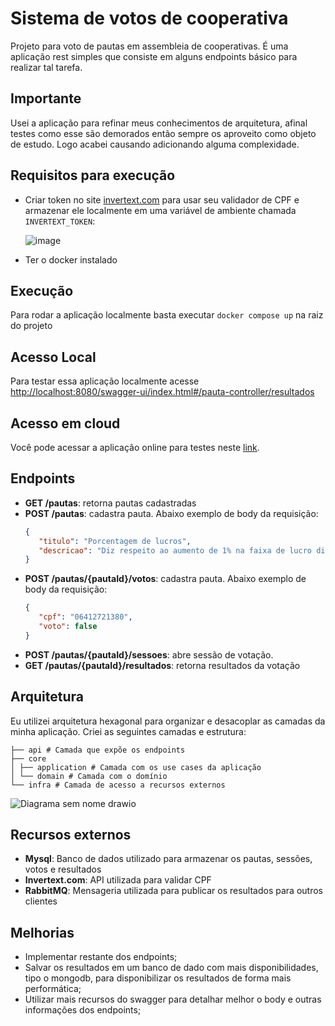 # Sistema de votos de cooperativa

Projeto para voto de pautas em assembleia de cooperativas. É uma aplicação rest simples que consiste em alguns endpoints
básico para realizar tal tarefa.

## Importante

Usei a aplicação para refinar meus conhecimentos de arquitetura, afinal testes como esse são demorados então sempre os
aproveito como objeto de estudo. Logo acabei causando adicionando alguma complexidade.

## Requisitos para execução

* Criar token no site [invertext.com](invertext.com) para usar seu validador de CPF e armazenar ele localmente em uma
  variável de ambiente chamada `INVERTEXT_TOKEN`:

  ![image](https://github.com/danielarrais/voting-system/assets/28496479/21087259-bb22-4367-99ca-2d129ffa3aea)

* Ter o docker instalado

## Execução

Para rodar a aplicação localmente basta executar `docker compose up` na raiz do projeto

## Acesso Local

Para testar essa aplicação localmente
acesse [http://localhost:8080/swagger-ui/index.html#/pauta-controller/resultados](http://localhost:8080/swagger-ui/index.html#/pauta-controller/resultados)

## Acesso em cloud

Você pode acessar a aplicação online para testes
neste [link](https://voting-service-1e6c6ca48389.herokuapp.com/swagger-ui/index.html#/pauta-controller/resultados).

## Endpoints

* **GET /pautas**: retorna pautas cadastradas
* **POST /pautas**: cadastra pauta. Abaixo exemplo de body da requisição:
  ```json
  {
     "titulo": "Porcentagem de lucros",
     "descricao": "Diz respeito ao aumento de 1% na faixa de lucro distribuído"
  }
  ```
* **POST /pautas/{pautaId}/votos**: cadastra pauta. Abaixo exemplo de body da requisição:
  ```json
  {
     "cpf": "06412721380",
     "voto": false
  }
  ```
* **POST /pautas/{pautaId}/sessoes**: abre sessão de votação.
* **GET /pautas/{pautaId}/resultados**: retorna resultados da votação

## Arquitetura

Eu utilizei arquitetura hexagonal para organizar e desacoplar as camadas da minha aplicação. Criei as seguintes camadas
e estrutura:

```shell
├── api # Camada que expõe os endpoints
├── core 
│ ├── application # Camada com os use cases da aplicação
│ └── domain # Camada com o domínio
└── infra # Camada de acesso a recursos externos
```

![Diagrama sem nome drawio](https://github.com/danielarrais/voting-system/assets/28496479/1516e586-e998-41d2-b8c8-51c6ac6a502a)

## Recursos externos

* **Mysql**: Banco de dados utilizado para armazenar os pautas, sessões, votos e resultados
* **Invertext.com**: API utilizada para validar CPF
* **RabbitMQ**: Mensageria utilizada para publicar os resultados para outros clientes

## Melhorias

* Implementar restante dos endpoints;
* Salvar os resultados em um banco de dado com mais disponibilidades, tipo o mongodb, para disponibilizar os resultados
  de forma mais performática;
* Utilizar mais recursos do swagger para detalhar melhor o body e outras informações dos endpoints;
